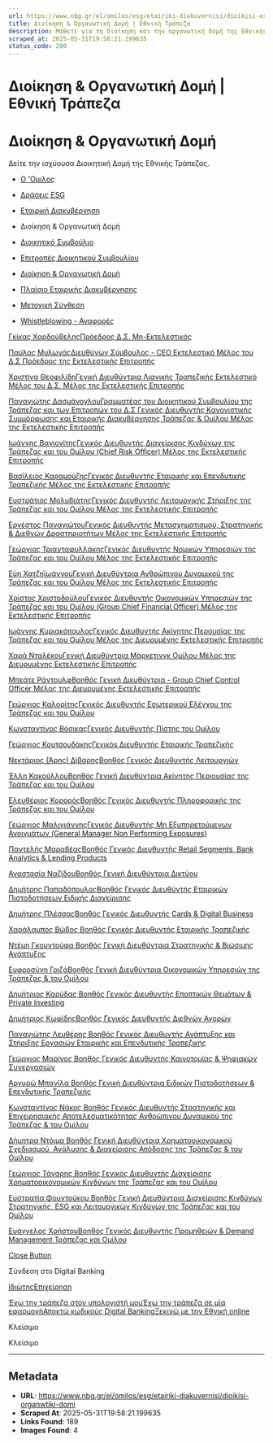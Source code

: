 ```yaml
---
url: https://www.nbg.gr/el/omilos/esg/etairiki-diakuvernisi/dioikisi-organwtiki-domi
title: Διοίκηση & Οργανωτική Δομή | Εθνική Τράπεζα
description: Μάθετε για τη διοίκηση και την οργανωτική δομή της Εθνικής Τράπεζας. Μπείτε στο site για περισσότερες πληροφορίες online!
scraped_at: 2025-05-31T19:58:21.199635
status_code: 200
---
```


# Διοίκηση & Οργανωτική Δομή | Εθνική Τράπεζα

# Διοίκηση & Οργανωτική Δομή

Δείτε την ισχύουσα Διοικητική Δομή της Εθνικής Τράπεζας.

  * [Ο 'Ομιλος](/el/omilos)
  * [Δράσεις ESG](/el/omilos/esg)
  * [Εταιρική Διακυβέρνηση](/el/omilos/esg/etairiki-diakuvernisi)
  * Διοίκηση & Οργανωτική Δομή 

  * [Διοικητικό Συμβούλιο](/el/omilos/esg/etairiki-diakuvernisi/dioikitiko-sumvoulio)
  * [Επιτροπές Διοικητικού Συμβουλίου](/el/omilos/esg/etairiki-diakuvernisi/epitropes-dioikitikou-sumvouliou)
  * [Διοίκηση & Οργανωτική Δομή](/el/omilos/esg/etairiki-diakuvernisi/dioikisi-organwtiki-domi)
  * [Πλαίσιο Εταιρικής Διακυβέρνησης](/el/omilos/esg/etairiki-diakuvernisi/plaisio-etairikis-diakuvernisis)
  * [Μετοχική Σύνθεση](/el/omilos/esg/etairiki-diakuvernisi/metoxiki-sunthesi)
  * [Whistleblowing - Αναφορές](/el/omilos/esg/etairiki-diakuvernisi/whistleblowing)

[](/el/omilos/esg/etairiki-diakuvernisi/dioikisi-organwtiki-domi/hardouvelis-domi)

[Γκίκας ΧαρδούβεληςΠρόεδρος Δ.Σ. Μη-Εκτελεστικός](/el/omilos/esg/etairiki-diakuvernisi/dioikisi-organwtiki-domi/hardouvelis-domi)

[](/el/omilos/esg/etairiki-diakuvernisi/dioikisi-organwtiki-domi/mylonas-domi)

[Παύλος ΜυλωνάςΔιευθύνων Σύμβουλος - CEO Εκτελεστικό Μέλος του Δ.Σ Πρόεδρος της Εκτελεστικής Επιτροπής](/el/omilos/esg/etairiki-diakuvernisi/dioikisi-organwtiki-domi/mylonas-domi)

[](/el/omilos/esg/etairiki-diakuvernisi/dioikisi-organwtiki-domi/theofilidi-domi)

[Χριστίνα ΘεοφιλίδηΓενική Διευθύντρια Λιανικής Τραπεζικής Εκτελεστικό Μέλος του Δ.Σ. Μέλος της Εκτελεστικής Επιτροπής](/el/omilos/esg/etairiki-diakuvernisi/dioikisi-organwtiki-domi/theofilidi-domi)

[](/el/omilos/esg/etairiki-diakuvernisi/dioikisi-organwtiki-domi/dasmanoglou-domi)

[Παναγιώτης ΔασμάνογλουΓραμματέας του Διοικητικού Συμβουλίου της Τράπεζας και των Επιτροπών του Δ.Σ Γενικός Διευθυντής Κανονιστικής Συμμόρφωσης και Εταιρικής Διακυβέρνησης Τράπεζας & Ομίλου Μέλος της Εκτελεστικής Επιτροπής](/el/omilos/esg/etairiki-diakuvernisi/dioikisi-organwtiki-domi/dasmanoglou-domi)

[](/el/omilos/esg/etairiki-diakuvernisi/dioikisi-organwtiki-domi/vagionitis-domi)

[Ιωάννης ΒαγιονίτηςΓενικός Διευθυντής Διαχείρισης Κινδύνων της Τράπεζας και του Ομίλου (Chief Risk Officer) Μέλος της Εκτελεστικής Επιτροπής](/el/omilos/esg/etairiki-diakuvernisi/dioikisi-organwtiki-domi/vagionitis-domi)

[](/el/omilos/esg/etairiki-diakuvernisi/dioikisi-organwtiki-domi/karamouzis-domi)

[Βασίλειος ΚαραμούζηςΓενικός Διευθυντής Εταιρικής και Επενδυτικής Τραπεζικής Μέλος της Εκτελεστικής Επιτροπής](/el/omilos/esg/etairiki-diakuvernisi/dioikisi-organwtiki-domi/karamouzis-domi)

[](/el/omilos/esg/etairiki-diakuvernisi/dioikisi-organwtiki-domi/molyviatis-domi)

[Ευστράτιος ΜολυβιάτηςΓενικός Διευθυντής Λειτουργικής Στήριξης της Τράπεζας και του Ομίλου Μέλος της Εκτελεστικής Επιτροπής](/el/omilos/esg/etairiki-diakuvernisi/dioikisi-organwtiki-domi/molyviatis-domi)

[](/el/omilos/esg/etairiki-diakuvernisi/dioikisi-organwtiki-domi/panayiotou-domi)

[Ερνέστος ΠαναγιώτουΓενικός Διευθυντής Μετασχηματισμού, Στρατηγικής & Διεθνών Δραστηριοτήτων Μέλος της Εκτελεστικής Επιτροπής](/el/omilos/esg/etairiki-diakuvernisi/dioikisi-organwtiki-domi/panayiotou-domi)

[](/el/omilos/esg/etairiki-diakuvernisi/dioikisi-organwtiki-domi/triantafillakis-domi)

[Γεώργιος ΤριανταφυλλάκηςΓενικός Διευθυντής Νομικών Υπηρεσιών της Τράπεζας και του Ομίλου Μέλος της Εκτελεστικής Επιτροπής](/el/omilos/esg/etairiki-diakuvernisi/dioikisi-organwtiki-domi/triantafillakis-domi)

[](/el/omilos/esg/etairiki-diakuvernisi/dioikisi-organwtiki-domi/hatzioannou-domi)

[Εύη ΧατζηϊωάννουΓενική Διευθύντρια Ανθρώπινου Δυναμικού της Τράπεζας και του Ομίλου Μέλος της Εκτελεστικής Επιτροπής](/el/omilos/esg/etairiki-diakuvernisi/dioikisi-organwtiki-domi/hatzioannou-domi)

[](/el/omilos/esg/etairiki-diakuvernisi/dioikisi-organwtiki-domi/christodoulou-domi)

[Χρίστος ΧριστοδούλουΓενικός Διευθυντής Οικονομικών Υπηρεσιών της Τράπεζας και του Ομίλου (Group Chief Financial Officer) Μέλος της Εκτελεστικής Επιτροπής](/el/omilos/esg/etairiki-diakuvernisi/dioikisi-organwtiki-domi/christodoulou-domi)

[](/el/omilos/esg/etairiki-diakuvernisi/dioikisi-organwtiki-domi/kyriakopoulos-domi)

[Ιωάννης ΚυριακόπουλοςΓενικός Διευθυντής Ακίνητης Περουσίας της Τράπεζας και του Ομίλου Μέλος της Διευρυμένης Εκτελεστικής Επιτροπής ](/el/omilos/esg/etairiki-diakuvernisi/dioikisi-organwtiki-domi/kyriakopoulos-domi)

[](/el/omilos/esg/etairiki-diakuvernisi/dioikisi-organwtiki-domi/dalekou-domi)

[Χαρά ΝταλέκουΓενική Διευθύντρια Μάρκετινγκ Ομίλου Μέλος της Διευρυμένης Εκτελεστικής Επιτροπής](/el/omilos/esg/etairiki-diakuvernisi/dioikisi-organwtiki-domi/dalekou-domi)

[](/el/omilos/esg/etairiki-diakuvernisi/dioikisi-organwtiki-domi/randulf-domi)

[Μπεάτε ΡάντουλφΒοηθός Γενική Διευθύντρια - Group Chief Control Officer Μέλος της Διευρυμένης Εκτελεστικής Επιτροπής](/el/omilos/esg/etairiki-diakuvernisi/dioikisi-organwtiki-domi/randulf-domi)

[](/el/omilos/esg/etairiki-diakuvernisi/dioikisi-organwtiki-domi/kaloritis-domi)

[Γεώργιος ΚαλορίτηςΓενικός Διευθυντής Εσωτερικού Ελέγχου της Τράπεζας και του Ομίλου](/el/omilos/esg/etairiki-diakuvernisi/dioikisi-organwtiki-domi/kaloritis-domi)

[](/el/omilos/esg/etairiki-diakuvernisi/dioikisi-organwtiki-domi/vossikas-domi)

[Κωνσταντίνος ΒόσικαςΓενικός Διευθυντής Πίστης του Ομίλου](/el/omilos/esg/etairiki-diakuvernisi/dioikisi-organwtiki-domi/vossikas-domi)

[](/el/omilos/esg/etairiki-diakuvernisi/dioikisi-organwtiki-domi/koutsoudakis-domi)

[Γεώργιος ΚουτσουδάκηςΓενικόs Διευθυντής Εταιρικής Τραπεζικής ](/el/omilos/esg/etairiki-diakuvernisi/dioikisi-organwtiki-domi/koutsoudakis-domi)

[](/el/omilos/esg/etairiki-diakuvernisi/dioikisi-organwtiki-domi/divaris-domi)

[Νεκτάριος (Άρης) ΔίβαρηςΒοηθός Γενικός Διευθυντής Λειτουργιών](/el/omilos/esg/etairiki-diakuvernisi/dioikisi-organwtiki-domi/divaris-domi)

[](/el/omilos/esg/etairiki-diakuvernisi/dioikisi-organwtiki-domi/kakkoulou-domi)

[Έλλη Κακούλλου​Βοηθός Γενική Διευθύντρια Ακίνητης Περιουσίας της Τράπεζας και του Ομίλου](/el/omilos/esg/etairiki-diakuvernisi/dioikisi-organwtiki-domi/kakkoulou-domi)

[](/el/omilos/esg/etairiki-diakuvernisi/dioikisi-organwtiki-domi/eleftherios-kororos)

[Ελευθέριος ΚορορόςΒοηθός Γενικός Διευθυντής Πληροφορικής της Τράπεζας και του Ομίλου](/el/omilos/esg/etairiki-diakuvernisi/dioikisi-organwtiki-domi/eleftherios-kororos)

[](/el/omilos/esg/etairiki-diakuvernisi/dioikisi-organwtiki-domi/maligiannis-domi)

[Γεώργιος ΜαλιγιάννηςΓενικός Διευθυντής Μη Εξυπηρετούμενων Ανοιγμάτων (General Manager Non Performing Exposures)](/el/omilos/esg/etairiki-diakuvernisi/dioikisi-organwtiki-domi/maligiannis-domi)

[](/el/omilos/esg/etairiki-diakuvernisi/dioikisi-organwtiki-domi/maraveas-domi)

[Παντελής ΜαραβέαςΒοηθός Γενικός Διευθυντής Retail Segments, Bank Analytics & Lending Products](/el/omilos/esg/etairiki-diakuvernisi/dioikisi-organwtiki-domi/maraveas-domi)

[](/el/omilos/esg/etairiki-diakuvernisi/dioikisi-organwtiki-domi/nazidou-domi)

[Αναστασία ΝαζίδουΒοηθός Γενική Διευθύντρια Δικτύου](/el/omilos/esg/etairiki-diakuvernisi/dioikisi-organwtiki-domi/nazidou-domi)

[](/el/omilos/esg/etairiki-diakuvernisi/dioikisi-organwtiki-domi/papdopoulos-domi)

[Δημήτρης ΠαπαδόπουλοςΒοηθός Γενικός Διευθύντής Εταιρικών Πιστοδοτήσεων Ειδικής Διαχείρισης](/el/omilos/esg/etairiki-diakuvernisi/dioikisi-organwtiki-domi/papdopoulos-domi)

[](/el/omilos/esg/etairiki-diakuvernisi/dioikisi-organwtiki-domi/plessas-domi)

[Δημήτρης ΠλέσσαςΒοηθός Γενικός Διευθυντής Cards & Digital Business](/el/omilos/esg/etairiki-diakuvernisi/dioikisi-organwtiki-domi/plessas-domi)

[](/el/omilos/esg/etairiki-diakuvernisi/dioikisi-organwtiki-domi/vovos-domi)

[Χαράλαμπος Βώβος Βοηθός Γενικός Διευθυντής Εταιρικής Τραπεζικής ](/el/omilos/esg/etairiki-diakuvernisi/dioikisi-organwtiki-domi/vovos-domi)

[](/el/omilos/esg/etairiki-diakuvernisi/dioikisi-organwtiki-domi/goudoufa-domi)

[Ντέμη Γκουντούφα Βοηθός Γενική Διευθύντρια Στρατηγικής & Βιώσιμης Ανάπτυξης](/el/omilos/esg/etairiki-diakuvernisi/dioikisi-organwtiki-domi/goudoufa-domi)

[](/el/omilos/esg/etairiki-diakuvernisi/dioikisi-organwtiki-domi/griza-domi)

[Ευφροσύνη ΓριζάΒοηθός Γενική Διευθύντρια Οικονομικών Υπηρεσιών της Τράπεζας & του Ομίλου](/el/omilos/esg/etairiki-diakuvernisi/dioikisi-organwtiki-domi/griza-domi)

[](/el/omilos/esg/etairiki-diakuvernisi/dioikisi-organwtiki-domi/karydas-domi)

[Δημήτριος Καρύδας Βοηθός Γενικός Διευθυντής Εποπτικών Θεμάτων & Private Investing ](/el/omilos/esg/etairiki-diakuvernisi/dioikisi-organwtiki-domi/karydas-domi)

[](/el/omilos/esg/etairiki-diakuvernisi/dioikisi-organwtiki-domi/kofidis-domi)

[Δημήτριος ΚωφίδηςΒοηθός Γενικός Διευθυντής Διεθνών Αγορών](/el/omilos/esg/etairiki-diakuvernisi/dioikisi-organwtiki-domi/kofidis-domi)

[](/el/omilos/esg/etairiki-diakuvernisi/dioikisi-organwtiki-domi/leftheris-domi)

[Παναγιώτης Λευθέρης Βοηθός Γενικός Διευθυντής Ανάπτυξης και Στήριξης Εργασιών Εταιρικής και Επενδυτικής Τραπεζικής ](/el/omilos/esg/etairiki-diakuvernisi/dioikisi-organwtiki-domi/leftheris-domi)

[](/el/omilos/esg/etairiki-diakuvernisi/dioikisi-organwtiki-domi/marinos-domi)

[Γεώργιος Μαρίνος Βοηθός Γενικός Διευθυντής Καινοτομίας & Ψηφιακών Συνεργασιών](/el/omilos/esg/etairiki-diakuvernisi/dioikisi-organwtiki-domi/marinos-domi)

[](/el/omilos/esg/etairiki-diakuvernisi/dioikisi-organwtiki-domi/banila-domi)

[Αργυρώ Μπανίλα Βοηθός Γενική Διευθύντρια Ειδικών Πιστοδοτήσεων & Επενδυτικής Τραπεζικής ](/el/omilos/esg/etairiki-diakuvernisi/dioikisi-organwtiki-domi/banila-domi)

[](/el/omilos/esg/etairiki-diakuvernisi/dioikisi-organwtiki-domi/nakos-domi)

[Κωνσταντίνος Νάκος Βοηθός Γενικός Διευθυντής Στρατηγικής και Επιχειρησιακής Αποτελεσματικότητας Ανθρώπινου Δυναμικού της Τράπεζας & του Ομίλου ](/el/omilos/esg/etairiki-diakuvernisi/dioikisi-organwtiki-domi/nakos-domi)

[](/el/omilos/esg/etairiki-diakuvernisi/dioikisi-organwtiki-domi/doima-domi)

[Δήμητρα Ντόιμα Βοηθός Γενική Διευθύντρια Χρηματοοικονομικού Σχεδιασμού, Ανάλυσης & Διαχείρισης Απόδοσης της Τράπεζας & του Ομίλου](/el/omilos/esg/etairiki-diakuvernisi/dioikisi-organwtiki-domi/doima-domi)

[](/el/omilos/esg/etairiki-diakuvernisi/dioikisi-organwtiki-domi/tagaris-domi)

[Γεώργιος Τάγαρης Βοηθός Γενικός Διευθυντής Διαχείρισης Χρηματοοικονομικών Κινδύνων της Τράπεζας και του Ομίλου](/el/omilos/esg/etairiki-diakuvernisi/dioikisi-organwtiki-domi/tagaris-domi)

[](/el/omilos/esg/etairiki-diakuvernisi/dioikisi-organwtiki-domi/fountoukou-domi)

[Ευστρατία Φουντούκου Βοηθός Γενική Διευθύντρια Διαχείρισης Κινδύνων Στρατηγικής, ESG και Λειτουργικών Κινδύνων της Τράπεζας και του Ομίλου](/el/omilos/esg/etairiki-diakuvernisi/dioikisi-organwtiki-domi/fountoukou-domi)

[](/el/omilos/esg/etairiki-diakuvernisi/dioikisi-organwtiki-domi/christou-domi)

[Ευάγγελος ΧρήστουΒοηθός Γενικός Διευθυντής Προμηθειών & Demand Management Τράπεζας και Ομίλου ](/el/omilos/esg/etairiki-diakuvernisi/dioikisi-organwtiki-domi/christou-domi)

[Close Button](#)

Σύνδεση στο Digital Banking

[Ιδιώτης](https://ibank.nbg.gr/web/?loginType=retail)[Επιχείρηση](https://ibank.nbg.gr/web/?loginType=corporate)

[Έχω την τράπεζα στον υπολογιστή μου](/el/idiwtes/kathimerines-sunallages/digital-banking/internet-banking)[Έχω την τράπεζα σε μία εφαρμογή](/el/idiwtes/kathimerines-sunallages/digital-banking/mobile-banking)[Αποκτώ κωδικούς Digital Banking](/el/idiwtes/kathimerines-sunallages/digital-banking/dunatotites-internet-mobile-banking/ekdosi-kwdikwn-digital-banking)[Ξεκινώ με την Εθνική online](/el/idiwtes/kathimerines-sunallages/digital-banking/ksekiniste-me-thn-ethniki-online)

Κλείσιμο

Κλείσιμο

---

## Metadata

- **URL**: https://www.nbg.gr/el/omilos/esg/etairiki-diakuvernisi/dioikisi-organwtiki-domi
- **Scraped At**: 2025-05-31T19:58:21.199635
- **Links Found**: 189
- **Images Found**: 4
